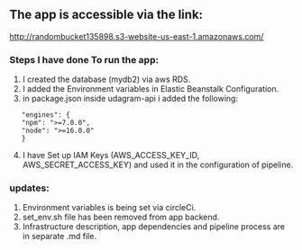 ## The app is accessible via the link:

http://randombucket135898.s3-website-us-east-1.amazonaws.com/

### Steps I have done To run the app:

1. I created the database (mydb2) via aws RDS.
2. I added the Environment variables in Elastic Beanstalk Configuration.
3. in package.json inside udagram-api i added the following:

```
   "engines": {
   "npm": ">=7.0.0",
   "node": ">=16.0.0"
   }
```

4. I have Set up IAM Keys (AWS_ACCESS_KEY_ID, AWS_SECRET_ACCESS_KEY) and used it in the configuration of pipeline.

### updates:

1. Environment variables is being set via circleCi.
2. set_env.sh file has been removed from app backend.
3. Infrastructure description, app dependencies and pipeline process are in separate .md file.
